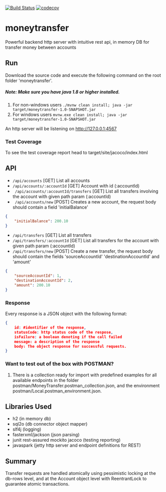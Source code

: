 [![Build Status](https://travis-ci.org/acabra85/moneytransfer.svg?branch=master)](https://travis-ci.org/acabra85/moneytransfer)
[![codecov](https://codecov.io/gh/acabra85/moneytransfer/branch/master/graph/badge.svg)](https://codecov.io/gh/acabra85/moneytransfer)

# moneytransfer
Powerful backend http server with intuitive rest api, in memory DB for transfer money between accounts

## Run
Download the source code and execute the following command on the root folder 'moneytransfer'.

##### Note: Make sure you have java 1.8 or higher installed.

1. For non-windows users ``` ./mvnw clean install; java -jar target/moneytransfer-1.0-SNAPSHOT.jar ```
1. For windows users ```mvnw.exe clean install; java -jar target/moneytransfer-1.0-SNAPSHOT.jar```

An http server will be listening on http://127.0.0.1:4567

### Test Coverage
To see the test coverage report head to target/site/jacoco/index.html

## API
* ``` /api/accounts ``` [GET] List all accounts
* ``` /api/accounts/:accountId ``` [GET] Account with id (:accountId)
* ``` /api/accounts/:accountId/transfers``` [GET] List all transfers involving the account with given path param (:accountId)
* ``` /api/accounts/new``` [POST] Creates a new account, the request body should contain a field 'initialBalance'
```json 
{
    "initialBalance": 200.10
}
```
*  ```/api/transfers``` [GET] List all transfers
* ``` /api/transfers/:accountId ``` [GET] List all transfers for the account with given path param (:accountId)
* ``` /api/transfers/new ``` [POST] Create a new transfer, the request body should contain the fields 'sourceAccountId' 'destinationAccountId' and 'amount'
```json 
{
    "sourceAccountId": 1,
    "destinationAccountId": 2,
    "amount": 200.10
}
```

### Response
Every response is a JSON object with the following format:
```json 
{
    id: #identifier of the response,
    statusCode: http status code of the respose,
    isFailure: a boolean denoting if the call failed
    message: a description of the response
    body: The object response for successful requests.
}
```

### Want to test out of the box with POSTMAN?

1. There is a collection ready for import with predefined examples for all available endpoints in the folder postman/MoneyTransfer.postman_collection.json, 
and the environment postman/Local.postman_environment.json.

## Libraries Used

* h2 (in memory db)
* sql2o (db connector object mapper)
* slf4j (logging)
* fasterxml/jackson (json parsing)
* junit rest-assured mockito jacoco (testing reporting)
* javaspark (jetty http server and endpoint definitions for REST)

## Summary
Transfer requests are handled atomically using pessimistic locking at the db-rows level, and at the 
Account object level with ReentrantLock to guarantee atomic transactions.

